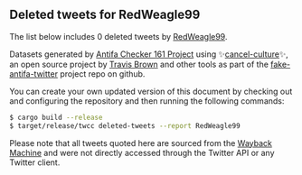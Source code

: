 ## Deleted tweets for RedWeagle99

The list below includes 0 deleted tweets by
[RedWeagle99](https://twitter.com/RedWeagle99).



Datasets generated by [Antifa Checker 161 Project](https://twitter.com/antifacheck161) using ✨[cancel-culture](https://github.com/travisbrown/cancel-culture)✨, an open source project by 
[Travis Brown](https://twitter.com/travisbrown) and other tools as part of the 
[fake-antifa-twitter](https://github.com/antifacheck161/fake-antifa-twitter) project repo on github.

You can create your own updated version of this document by checking out and configuring the
repository and then running the following commands:

```bash
$ cargo build --release
$ target/release/twcc deleted-tweets --report RedWeagle99
```

Please note that all tweets quoted here are sourced from the
[Wayback Machine](https://web.archive.org) and were not directly accessed through the Twitter API or
any Twitter client.

